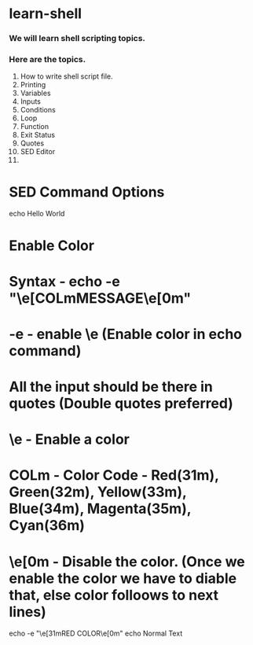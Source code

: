 # learn-shell

### We will learn shell scripting topics.
### Here are the topics.

1. How to write shell script file.
2. Printing
3. Variables
4. Inputs
5. Conditions
6. Loop
7. Function
8. Exit Status
9. Quotes
10. SED Editor
11. 

# SED Command Options

echo Hello World

# Enable Color
# Syntax - echo -e "\e[COLmMESSAGE\e[0m"
# -e - enable \e (Enable color in echo command)
# All the input should be there in quotes (Double quotes preferred)
# \e - Enable a color
# COLm - Color Code - Red(31m), Green(32m), Yellow(33m), Blue(34m), Magenta(35m), Cyan(36m)
# \e[0m - Disable the color. (Once we enable the color we have to diable that, else color folloows to next lines)

echo -e "\e[31mRED COLOR\e[0m"
echo Normal Text
